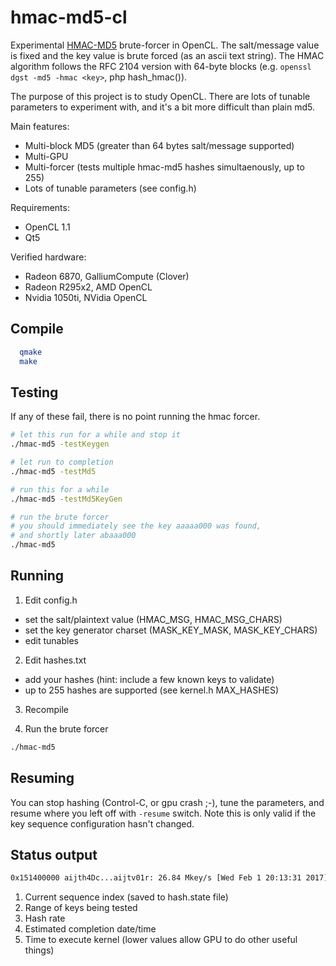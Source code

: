 # hmac-md5-cl
Experimental <a href="https://en.wikipedia.org/wiki/HMAC">HMAC-MD5</a> brute-forcer in OpenCL. The salt/message value is fixed and the key value is brute forced (as an ascii text string). The HMAC algorithm follows the RFC 2104 version with 64-byte blocks (e.g. `openssl dgst -md5 -hmac <key>`, php hash_hmac()).

The purpose of this project is to study OpenCL. There are lots of tunable parameters to experiment with, and it's a bit more difficult than plain md5.


Main features:
- Multi-block MD5 (greater than 64 bytes salt/message supported)
- Multi-GPU
- Multi-forcer (tests multiple hmac-md5 hashes simultaenously, up to 255)
- Lots of tunable parameters (see config.h)

Requirements:
- OpenCL 1.1
- Qt5

Verified hardware:
- Radeon 6870, GalliumCompute (Clover)
- Radeon R295x2, AMD OpenCL
- Nvidia 1050ti, NVidia OpenCL


## Compile
```bash
  qmake
  make
```

## Testing

If any of these fail, there is no point running the hmac forcer.

```bash
# let this run for a while and stop it
./hmac-md5 -testKeygen

# let run to completion
./hmac-md5 -testMd5

# run this for a while
./hmac-md5 -testMd5KeyGen

# run the brute forcer
# you should immediately see the key aaaaa000 was found,
# and shortly later abaaa000
./hmac-md5
```

## Running
1. Edit config.h
  - set the salt/plaintext value (HMAC_MSG, HMAC_MSG_CHARS)
  - set the key generator charset (MASK_KEY_MASK, MASK_KEY_CHARS)
  - edit tunables

2. Edit hashes.txt
  - add your hashes (hint: include a few known keys to validate)
  - up to 255 hashes are supported (see kernel.h MAX_HASHES)

3. Recompile

4. Run the brute forcer
```bash
./hmac-md5
```

## Resuming
You can stop hashing (Control-C, or gpu crash ;-), tune the parameters, and resume where you left off with `-resume` switch. Note this is only valid if the key sequence configuration hasn't changed.


## Status output
```bash
0x151400000 aijth4Dc...aijtv01r: 26.84 Mkey/s [Wed Feb 1 20:13:31 2017] 19.47ms
```
1. Current sequence index (saved to hash.state file)
2. Range of keys being tested
3. Hash rate
4. Estimated completion date/time
5. Time to execute kernel (lower values allow GPU to do other useful things)


